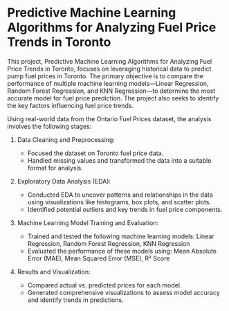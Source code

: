 # Predictive Machine Learning Algorithms for Analyzing Fuel Price Trends in Toronto

This project, Predictive Machine Learning Algorithms for Analyzing Fuel Price Trends in Toronto, focuses on leveraging historical data to predict pump fuel prices in Toronto. The primary objective is to compare the performance of multiple machine learning models—Linear Regression, Random Forest Regression, and KNN Regression—to determine the most accurate model for fuel price prediction. The project also seeks to identify the key factors influencing fuel price trends.

Using real-world data from the Ontario Fuel Prices dataset, the analysis involves the following stages:

1. Data Cleaning and Preprocessing:

   * Focused the dataset on Toronto fuel price data.
   * Handled missing values and transformed the data into a suitable format for analysis.
  
2. Exploratory Data Analysis (EDA):

   * Conducted EDA to uncover patterns and relationships in the data using visualizations like histograms, box plots, and scatter plots.
   * Identified potential outliers and key trends in fuel price components.

3. Machine Learning Model Training and Evaluation:

   * Trained and tested the following machine learning models: Linear Regression, Random Forest Regression, KNN Regression
   * Evaluated the performance of these models using: Mean Absolute Error (MAE), Mean Squared Error (MSE), R² Score
4. Results and Visualization:

   * Compared actual vs. predicted prices for each model.
   * Generated comprehensive visualizations to assess model accuracy and identify trends in predictions.
